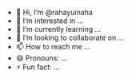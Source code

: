 - 👋 Hi, I’m @rahayuinaha
- 👀 I’m interested in ...
- 🌱 I’m currently learning ...
- 💞️ I’m looking to collaborate on ...
- 📫 How to reach me ...
- 😄 Pronouns: ...
- ⚡ Fun fact: ...

<!---
rahayuinaha/rahayuinaha is a ✨ special ✨ repository because its `README.md` (this file) appears on your GitHub profile.
You can click the Preview link to take a look at your changes.
--->
